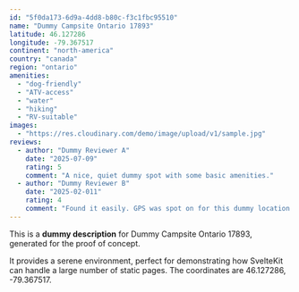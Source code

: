 ```yaml
---
id: "5f0da173-6d9a-4dd8-b80c-f3c1fbc95510"
name: "Dummy Campsite Ontario 17893"
latitude: 46.127286
longitude: -79.367517
continent: "north-america"
country: "canada"
region: "ontario"
amenities:
  - "dog-friendly"
  - "ATV-access"
  - "water"
  - "hiking"
  - "RV-suitable"
images:
  - "https://res.cloudinary.com/demo/image/upload/v1/sample.jpg"
reviews:
  - author: "Dummy Reviewer A"
    date: "2025-07-09"
    rating: 5
    comment: "A nice, quiet dummy spot with some basic amenities."
  - author: "Dummy Reviewer B"
    date: "2025-02-011"
    rating: 4
    comment: "Found it easily. GPS was spot on for this dummy location."
---
```


This is a **dummy description** for Dummy Campsite Ontario 17893, generated for the proof of concept.

It provides a serene environment, perfect for demonstrating how SvelteKit can handle a large number of static pages. The coordinates are 46.127286, -79.367517.
